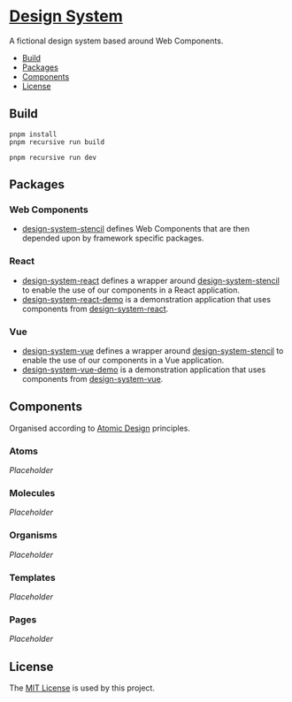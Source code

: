 # [Design System](https://github.com/dbtedman/design-system)

A fictional design system based around Web Components.

-   [Build](#build)
-   [Packages](#packages)
-   [Components](#components)
-   [License](#license)

## Build

```shell
pnpm install
pnpm recursive run build
```

```shell
pnpm recursive run dev
```

## Packages

### Web Components

-   [design-system-stencil](./package/design-system-stencil) defines Web Components that are then depended upon by framework specific packages.

### React

-   [design-system-react](./package/design-system-react) defines a wrapper around [design-system-stencil](./package/design-system-stencil) to enable the use of our components in a React application.
-   [design-system-react-demo](./package/design-system-react-demo) is a demonstration application that uses components from [design-system-react](./package/design-system-react).

### Vue

-   [design-system-vue](./package/design-system-vue) defines a wrapper around [design-system-stencil](./package/design-system-stencil) to enable the use of our components in a Vue application.
-   [design-system-vue-demo](./package/design-system-vue-demo) is a demonstration application that uses components from [design-system-vue](./package/design-system-vue).

## Components

Organised according to [Atomic Design](https://atomicdesign.bradfrost.com/chapter-2/) principles.

### Atoms

_Placeholder_

### Molecules

_Placeholder_

### Organisms

_Placeholder_

### Templates

_Placeholder_

### Pages

_Placeholder_

## License

The [MIT License](./LICENSE.md) is used by this project.
